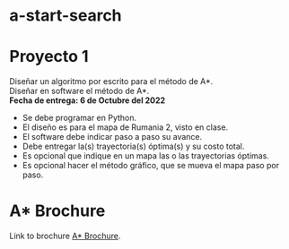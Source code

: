# a-start-search
# Proyecto 1
Diseñar un algoritmo por escrito para el método de A*. <br>
Diseñar en software el método de A*. <br>
<b>Fecha de entrega: 6 de Octubre del 2022</b><br>

<ul>
	<li>Se debe programar en Python.</li>
	<li>El diseño es para el mapa de Rumania 2, visto en clase.</li>
	<li>El software debe indicar paso a paso su avance.</li>
	<li>Debe entregar la(s) trayectoria(s) óptima(s) y su costo total.</li>
	<li>Es opcional que indique en un mapa las o las trayectorias óptimas.</li> 
	<li>Es opcional hacer el método gráfico, que se mueva el mapa paso por paso.</li>
</ul>

# A* Brochure
Link to brochure [A* Brochure](https://www.canva.com/design/DAFOFiuFeaA/_X3HMKwf7AZqBzpzHI51JQ/edit?utm_content=DAFOFiuFeaA&utm_campaign=designshare&utm_medium=link2&utm_source=sharebutton).

